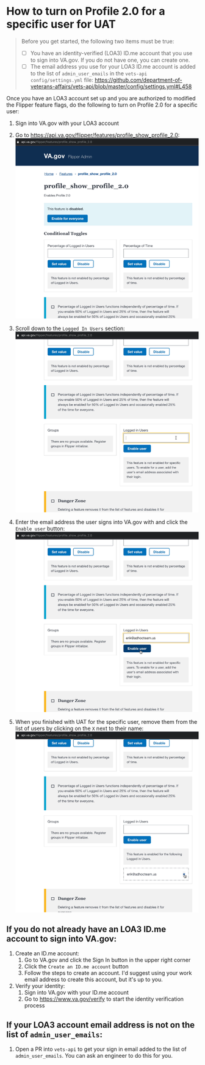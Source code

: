# How to turn on Profile 2.0 for a specific user for UAT

> Before you get started, the following two items must be true:
> 
> - [ ] You have an identity-verified (LOA3) ID.me account that you use to sign into VA.gov. If you do not have one, you can create one.
> - [ ] The email address you use for your LOA3 ID.me account is added to the list of `admin_user_emails` in the `vets-api config/settings.yml` file: <https://github.com/department-of-veterans-affairs/vets-api/blob/master/config/settings.yml#L458>

Once you have an LOA3 account set up and you are authorized to modified the Flipper feature flags, do the following to turn on Profile 2.0 for a specific user:

1. Sign into VA.gov with your LOA3 account
1. Go to https://api.va.gov/flipper/features/profile_show_profile_2.0:
![](./01-landing.png)

1. Scroll down to the `Logged In Users` section:
![](./02-enter-email-address.png)

1. Enter the email address the user signs into VA.gov with and click the `Enable user` button:
![](./03-enable-button.png)

1. When you finished with UAT for the specific user, remove them from the list of users by clicking on the `X` next to their name:
![](./04-remove.png)

## If you do not already have an LOA3 ID.me account to sign into VA.gov:

1. Create an ID.me account:
	1. Go to VA.gov and click the Sign In button in the upper right corner
	1. Click the `Create an ID.me account` button
	1. Follow the steps to create an account. I'd suggest using your work email address to create this account, but it's up to you.
1. Verify your identity:
	1. Sign into VA.gov with your ID.me account
	1. Go to https://www.va.gov/verify to start the identity verification process

## If your LOA3 account email address is not on the list of `admin_user_emails`:

1. Open a PR into `vets-api` to get your sign in email added to the list of `admin_user_emails`. You can ask an engineer to do this for you.
